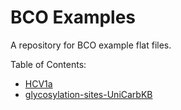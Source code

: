 # BCO Examples
A repository for BCO example flat files. 

Table of Contents:

* [HCV1a](https://github.com/biocompute-objects/examples/blob/master/HCV1a.json)
* [glycosylation-sites-UniCarbKB](https://github.com/biocompute-objects/examples/blob/master/glycosylation-sites-UniCarbKB.json)
